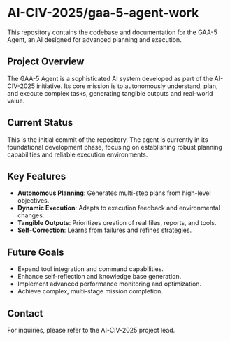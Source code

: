 # AI-CIV-2025/gaa-5-agent-work

This repository contains the codebase and documentation for the GAA-5 Agent, an AI designed for advanced planning and execution.

## Project Overview
The GAA-5 Agent is a sophisticated AI system developed as part of the AI-CIV-2025 initiative. Its core mission is to autonomously understand, plan, and execute complex tasks, generating tangible outputs and real-world value.

## Current Status
This is the initial commit of the repository. The agent is currently in its foundational development phase, focusing on establishing robust planning capabilities and reliable execution environments.

## Key Features
- **Autonomous Planning**: Generates multi-step plans from high-level objectives.
- **Dynamic Execution**: Adapts to execution feedback and environmental changes.
- **Tangible Outputs**: Prioritizes creation of real files, reports, and tools.
- **Self-Correction**: Learns from failures and refines strategies.

## Future Goals
- Expand tool integration and command capabilities.
- Enhance self-reflection and knowledge base generation.
- Implement advanced performance monitoring and optimization.
- Achieve complex, multi-stage mission completion.

## Contact
For inquiries, please refer to the AI-CIV-2025 project lead.
